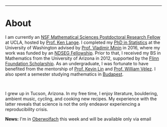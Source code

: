 ---
# [](#header-1)About

I am currently an [NSF Mathematical Sciences Postdoctoral Research Fellow](https://www.nsf.gov/awardsearch/showAward?AWD_ID=1606177) at UCLA, hosted by [Prof. Ken Lange](https://people.healthsciences.ucla.edu/institution/personnel?personnel_id=45702 ). I completed my [PhD in Statistics](https://digital.lib.washington.edu/researchworks/handle/1773/37251) at the University of Washington advised by [Prof. Vladimir Minin](http://www.stat.washington.edu/vminin/) in 2016, where my work was funded by an [NDSEG Fellowship](https://www.ams.org/news?news_id=1656). Prior to that, I received my BS in Mathematics from the University of Arizona in 2012, supported by the [Flinn Foundation Scholarship](https://www.flinn.org/flinn-scholars/). As an undergraduate, I was fortunate to have benefited from the mentorship of [Prof. Kevin Lin](http://math.arizona.edu/~klin/index.php) and [Prof. William Vélez](http://math.arizona.edu/~velez/). I also spent a semester studying mathematics in [Budapest](https://www.budapestsemesters.com/).

&nbsp;

I grew up in Tucson, Arizona. In my free time, I enjoy literature, bouldering, ambient music, cycling, and cooking new recipes. My experience with the latter reveals that science is not the only endeavor experiencing a reproducibility crisis. 

**News:** I'm in [Oberwolfach](https://www.mfo.de/occasion/1808/www_view) this week and will be available only via email